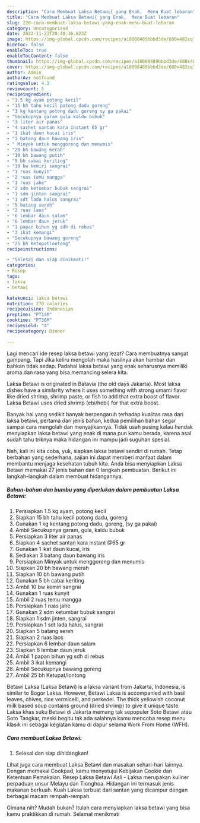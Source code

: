 ```yaml
---
description: "Cara Membuat Laksa Betawi{ yang Enak,  Menu Buat lebaran"
title: "Cara Membuat Laksa Betawi{ yang Enak,  Menu Buat lebaran"
slug: 220-cara-membuat-laksa-betawi-yang-enak-menu-buat-lebaran
category: Uncategorized
date: 2022-11-23T20:40:36.823Z
image: https://img-global.cpcdn.com/recipes/a10008489bbbd3de/680x482cq70/laksa-betawi-foto-resep-utama.jpg
hideToc: false
enableToc: true
enableTocContent: false
thumbnail: https://img-global.cpcdn.com/recipes/a10008489bbbd3de/680x482cq70/laksa-betawi-foto-resep-utama.jpg
cover: https://img-global.cpcdn.com/recipes/a10008489bbbd3de/680x482cq70/laksa-betawi-foto-resep-utama.jpg
author: Admin
authorAv: notfound
ratingvalue: 4.3
reviewcount: 5
recipeingredient:
- "1.5 kg ayam potong kecil"
- "15 bh tahu kecil potong dadu goreng"
- "1 kg kentang potong dadu goreng sy ga pakai"
- "Secukupnya garam gula kaldu bubuk"
- "3 liter air panas"
- "4 sachet santan kara instant 65 gr"
- "1 ikat daun kucai iris"
- "3 batang daun bawang iris"
- " Minyak untuk menggoreng dan menumis"
- "20 bh bawang merah"
- "10 bh bawang putih"
- "5 bh cabai keriting"
- "10 bw kemiri sangrai"
- "1 ruas kunyit"
- "2 ruas temu mangga"
- "1 ruas jahe"
- "2 sdm ketumbar bubuk sangrai"
- "1 sdm jinten sangrai"
- "1 sdt lada halus sangrai"
- "5 batang sereh"
- "2 ruas laos"
- "6 lembar daun salam"
- "6 lembar daun jeruk"
- "1 papan bihun yg sdh di rebus"
- "3 ikat kemangi"
- "Secukupnya bawang goreng"
- "25 bh Ketupatlontong"
recipeinstructions:

- "Selesai dan siap dinikmati!"
categories:
- Resep
tags:
- laksa
- betawi

katakunci: laksa betawi 
nutrition: 270 calories
recipecuisine: Indonesian
preptime: "PT14M"
cooktime: "PT36M"
recipeyield: "4"
recipecategory: Dinner

---
```



Lagi mencari ide resep laksa betawi yang lezat? Cara membuatnya sangat gampang. Tapi Jika keliru mengolah maka hasilnya akan hambar dan bahkan tidak sedap. Padahal laksa betawi yang enak seharusnya memiliki aroma dan rasa yang bisa memancing selera kita.


Laksa Betawi is originated in Batavia (the old days Jakarta). Most laksa dishes have a similarity where it uses something with strong umami flavor like dried shrimp, shrimp paste, or fish to add that extra boost of flavor. Laksa Betawi uses dried shrimp (ebi/hebi) for that extra boost.

Banyak hal yang sedikit banyak berpengaruh terhadap kualitas rasa dari laksa betawi, pertama dari jenis bahan, kedua pemilihan bahan segar sampai cara mengolah dan menyajikannya. Tidak usah pusing kalau hendak menyiapkan laksa betawi yang enak di mana pun kamu berada, karena asal sudah tahu triknya maka hidangan ini mampu jadi suguhan spesial.


Nah, kali ini kita coba, yuk, siapkan laksa betawi sendiri di rumah. Tetap berbahan yang sederhana, sajian ini dapat memberi manfaat dalam membantu menjaga kesehatan tubuh kita. Anda bisa menyiapkan Laksa Betawi memakai 27 jenis bahan dan 0 langkah pembuatan. Berikut ini langkah-langkah dalam membuat hidangannya.

<!--inarticleads1-->

##### Bahan-bahan dan bumbu yang diperlukan dalam pembuatan Laksa Betawi:

1. Persiapkan 1.5 kg ayam, potong kecil
1. Siapkan 15 bh tahu kecil potong dadu, goreng
1. Gunakan 1 kg kentang potong dadu, goreng, (sy ga pakai)
1. Ambil Secukupnya garam, gula, kaldu bubuk
1. Persiapkan 3 liter air panas
1. Siapkan 4 sachet santan kara instant @65 gr
1. Gunakan 1 ikat daun kucai, iris
1. Sediakan 3 batang daun bawang iris
1. Persiapkan  Minyak untuk menggoreng dan menumis
1. Siapkan 20 bh bawang merah
1. Siapkan 10 bh bawang putih
1. Gunakan 5 bh cabai keriting
1. Ambil 10 bw kemiri sangrai
1. Gunakan 1 ruas kunyit
1. Ambil 2 ruas temu mangga
1. Persiapkan 1 ruas jahe
1. Gunakan 2 sdm ketumbar bubuk sangrai
1. Siapkan 1 sdm jinten, sangrai
1. Persiapkan 1 sdt lada halus, sangrai
1. Siapkan 5 batang sereh
1. Siapkan 2 ruas laos
1. Persiapkan 6 lembar daun salam
1. Siapkan 6 lembar daun jeruk
1. Ambil 1 papan bihun yg sdh di rebus
1. Ambil 3 ikat kemangi
1. Ambil Secukupnya bawang goreng
1. Ambil 25 bh Ketupat/lontong


Betawi Laksa (Laksa Betawi) is a laksa variant from Jakarta, Indonesia, is similar to Bogor Laksa. However, Betawi Laksa is accompanied with basil leaves, chives, rice vermicelli, and perkedel. The thick yellowish coconut milk based soup contains ground (dried shrimp) to give it unique taste. Laksa khas suku Betawi di Jakarta memang tak sepopuler Soto Betawi atau Soto Tangkar, meski begitu tak ada salahnya kamu mencoba resep menu klasik ini sebagai kegiatan kamu di dapur selama Work From Home (WFH). 

<!--inarticleads2-->

##### Cara membuat Laksa Betawi:


1. Selesai dan siap dihidangkan!

Lihat juga cara membuat Laksa Betawi dan masakan sehari-hari lainnya. Dengan memakai Cookpad, kamu menyetujui Kebijakan Cookie dan Ketentuan Pemakaian. Resep Laksa Betawi Asli - Laksa merupakan kuliner perpaduan unsur Melayu dan Tionghoa. Hidangan ini termasuk jenis makanan berkuah. Kuah Laksa terbuat dari santan yang dicampur dengan berbagai macam rempah-rempah. 

Gimana nih? Mudah bukan? Itulah cara menyiapkan laksa betawi yang bisa kamu praktikkan di rumah. Selamat menikmati
